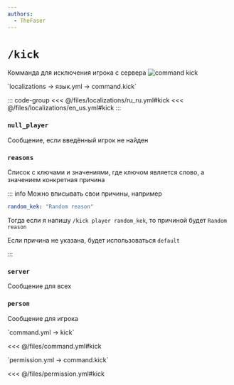 ```yaml
---
authors:
  - TheFaser
---
```


# `/kick`

Комманда для исключения игрока с сервера
![command kick](/commandkick.png)

[//]: # (localization)
<!--@include: @/parts/words.md#localization--> 
<!--@include: @/parts/words.md#path--> `localizations → язык.yml → command.kick`

<!--@include: @/parts/words.md#default--> 

::: code-group
<<< @/files/localizations/ru_ru.yml#kick
<<< @/files/localizations/en_us.yml#kick
:::

### `null_player`

Сообщение, если введённый игрок не найден

### `reasons`

Список с ключами и значениями, где ключом является слово, а значением конкретная причина

::: info Можно вписывать свои причины, например
```yaml
random_kek: "Random reason"
```
Тогда если я напишу `/kick player random_kek`, то причиной будет `Random reason`

Если причина не указана, будет использоваться `default`

:::

### `server`

Сообщение для всех

### `person`

Сообщение для игрока

[//]: # (command.yml)
<!--@include: @/parts/words.md#setting-->
<!--@include: @/parts/words.md#path--> `command.yml → kick`

<!--@include: @/parts/words.md#default-->
<<< @/files/command.yml#kick

<!--@include: @/parts/enable.md-->
<!--@include: @/parts/range.md-->
<!--@include: @/parts/aliases.md-->
<!--@include: @/parts/destination.md-->
<!--@include: @/parts/cooldown.md-->
<!--@include: @/parts/sound.md-->

[//]: # (permission.yml)
<!--@include: @/parts/words.md#permission-->
<!--@include: @/parts/words.md#path--> `permission.yml → command.kick`

<!--@include: @/parts/words.md#default-->
<<< @/files/permission.yml#kick

<!--@include: @/parts/permission/permissionTier3.md-->
<!--@include: @/parts/permission/cooldown.md-->
<!--@include: @/parts/permission/sound.md-->